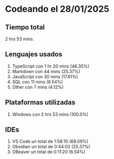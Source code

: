 # Codeando el 28/01/2025

## Tiempo total
2 hrs 53 mins.

## Lenguajes usados
1. TypeScript con 1 hr 20 mins (46.35%)
1. Markdown con 44 mins (25.37%)
1. JavaScript con 30 mins (17.61%)
1. SQL con 11 mins (6.54%)
1. Other con 7 mins (4.12%)

## Plataformas utilizadas
1. Windows con 2 hrs 53 mins (100.0%)

## IDEs
1. VS Code un total de 1:58:10 (68.09%)
1. Obsidian un total de 0:44:02 (25.37%)
1. DBeaver un total de 0:11:20 (6.54%)
